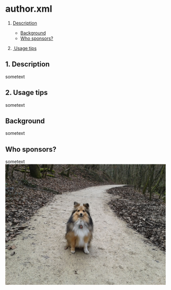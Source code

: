 # author.xml
1. [Description](#desc)
    + [Background](#background)
    - [Who sponsors?](#sponsors)

3. [ Usage tips](#usage)

<a name="desc"></a>
## 1. Description
sometext

<a name="usage"></a>
## 2. Usage tips
sometext

<a name="background"></a>
## Background
sometext

<a name="sponsors"></a>
## Who sponsors?
sometext
![image](images/Angus-Satigny.jpg)
